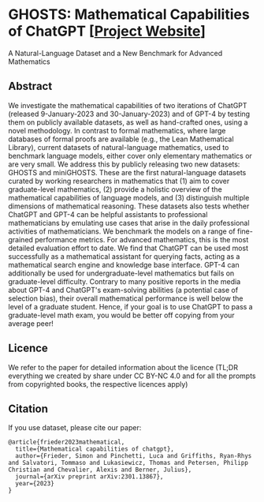 # GHOSTS: Mathematical Capabilities of ChatGPT [[Project Website](https://ghosts.xyfrieder.xyz//)]

A Natural-Language Dataset and a New Benchmark for Advanced Mathematics

## Abstract

We investigate the mathematical capabilities of two iterations of ChatGPT (released 9-January-2023 and 30-January-2023) and of GPT-4 by testing them on publicly available datasets, as well as hand-crafted ones, using a novel methodology. In contrast to formal mathematics, where large databases of formal proofs are available (e.g., the Lean Mathematical Library), current datasets of natural-language mathematics, used to benchmark language models, either cover only elementary mathematics or are very small. We address this by publicly releasing two new datasets: GHOSTS and miniGHOSTS. These are the first natural-language datasets curated by working researchers in mathematics that (1) aim to cover graduate-level mathematics, (2) provide a holistic overview of the mathematical capabilities of language models, and (3) distinguish multiple dimensions of mathematical reasoning. These datasets also tests whether ChatGPT and GPT-4 can be helpful assistants to professional mathematicians by emulating use cases that arise in the daily professional activities of mathematicians. We benchmark the models on a range of fine-grained performance metrics. For advanced mathematics, this is the most detailed evaluation effort to date. We find that ChatGPT can be used most successfully as a mathematical assistant for querying facts, acting as a mathematical search engine and knowledge base interface. GPT-4 can additionally be used for undergraduate-level mathematics but fails on graduate-level difficulty. Contrary to many positive reports in the media about GPT-4 and ChatGPT's exam-solving abilities (a potential case of selection bias), their overall mathematical performance is well below the level of a graduate student. Hence, if your goal is to use ChatGPT to pass a graduate-level math exam, you would be better off copying from your average peer!


## Licence 

We refer to the paper for detailed information about the licence (TL;DR everything we created by share under CC BY-NC 4.0 and for all the prompts from copyrighted books, the respective licences apply) 

## Citation

If you use dataset, please cite our paper:

```text
@article{frieder2023mathematical,
  title={Mathematical capabilities of chatgpt},
  author={Frieder, Simon and Pinchetti, Luca and Griffiths, Ryan-Rhys and Salvatori, Tommaso and Lukasiewicz, Thomas and Petersen, Philipp Christian and Chevalier, Alexis and Berner, Julius},
  journal={arXiv preprint arXiv:2301.13867},
  year={2023}
}
```
